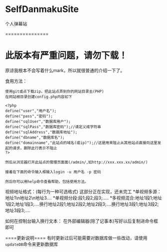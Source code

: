 SelfDanmakuSite
===============

个人弹幕站

===============

此版本有严重问题，请勿下载！
=========

原谅我根本不会写着什么mark，所以就很普通的介绍一下了。

食用方法：

	使用git或点下载zip，把此站点弄到你的网站目录去(PHP)
	在网站根目录创建config.php内容如下
	
	<?php
	define("user","用户名");
	define("pass","密码");
	define("sqlUser","数据库用户");
	define("sqlPass","数据库密码");//请定义成字符串
	define("sqlAddress","数据库地址");
	define("dbname","数据库名");
	define("domainname","此站点的域名(或ip)");//这是用来阻止从其他站点直接向这里发起的请求，删除此行表示不阻止
	?>
	
	然后从浏览器打开此站点的管理页面面(/admin/,如http://xxx.xxx.xx/admin/)
	
	接着在下面的命令输入框输入login -u 用户名 -p 密码
	
	然后你可以用help命令查看帮助，包括使用方法。
	
视频地址格式：(每行为一种可选格式)          这部分正在实现，还未完工
	*单视频多源：地址1\n地址2\n地址3....
	*单视频分段:段1;段2;段3;.....
	*多视频混合:地址1段1;地址1段2;地址1段3;....换行地址2段1;地址2段2;地址2段3;....换行地址3段1;地址3段2;地址3段3;....
	
	
如何在控制台输入换行文本：
	在外部编辑器(除了记事本)写好以后复制进命令框即可
	

====更新说明====
有时更新过后可能需要对数据库做一些改动，请使用`updateDB`命令来更新数据库